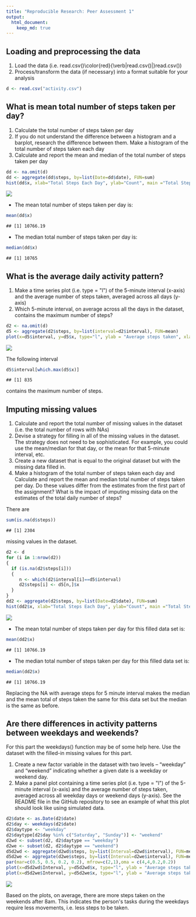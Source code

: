 ```yaml
---
title: "Reproducible Research: Peer Assessment 1"
output: 
  html_document:
    keep_md: true
---
```



## Loading and preprocessing the data

1. Load the data (i.e. read.csv()\color{red}{\verb|read.csv()|}read.csv())
1. Process/transform the data (if necessary) into a format suitable for your analysis


```r
d <- read.csv("activity.csv")
```


## What is mean total number of steps taken per day?
1. Calculate the total number of steps taken per day
1. If you do not understand the difference between a histogram and a barplot, research the difference between them. Make a histogram of the total number of steps taken each day
1. Calculate and report the mean and median of the total number of steps taken per day



```r
dd <- na.omit(d)
dd <- aggregate(dd$steps, by=list(Date=dd$date), FUN=sum)
hist(dd$x, xlab="Total Steps Each Day", ylab="Count", main ="Total Steps per day", col="red")
```

![](PA1_template_files/figure-html/unnamed-chunk-2-1.png)<!-- -->

* The mean total number of steps taken per day is: 

```r
mean(dd$x)
```

```
## [1] 10766.19
```
* The median total number of steps taken per day is: 

```r
median(dd$x)
```

```
## [1] 10765
```

## What is the average daily activity pattern?
1. Make a time series plot (i.e. type = "l") of the 5-minute interval (x-axis) and the average number of steps taken, averaged across all days (y-axis)
1. Which 5-minute interval, on average across all the days in the dataset, contains the maximum number of steps?


```r
d2 <- na.omit(d)
d5 <- aggregate(d2$steps, by=list(interval=d2$interval), FUN=mean)
plot(x=d5$interval, y=d5$x, type="l", ylab = "Average steps taken", xlab = "Internval", main = "Average steps taken during 5 minute interval")
```

![](PA1_template_files/figure-html/unnamed-chunk-5-1.png)<!-- -->

The following interval 

```r
d5$interval[which.max(d5$x)]
```

```
## [1] 835
```
contains the maximum number of steps.

## Imputing missing values

1. Calculate and report the total number of missing values in the dataset (i.e. the total number of rows with NAs)
1. Devise a strategy for filling in all of the missing values in the dataset. The strategy does not need to be sophisticated. For example, you could use the mean/median for that day, or the mean for that 5-minute interval, etc.
1. Create a new dataset that is equal to the original dataset but with the missing data filled in.
1. Make a histogram of the total number of steps taken each day and Calculate and report the mean and median total number of steps taken per day. Do these values differ from the estimates from the first part of the assignment? What is the impact of imputing missing data on the estimates of the total daily number of steps?

There are 

```r
sum(is.na(d$steps))
```

```
## [1] 2304
```
missing values in the dataset.


```r
d2 <- d
for (i in 1:nrow(d2))
{
  if (is.na(d2$steps[i]))
  {
     n <- which(d2$interval[i]==d5$interval)
     d2$steps[i] <- d5[n,]$x
  }
}
dd2 <- aggregate(d2$steps, by=list(Date=d2$date), FUN=sum)
hist(dd2$x, xlab="Total Steps Each Day", ylab="Count", main ="Total Steps per day (filled w/ avg. interval)", col="red")
```

![](PA1_template_files/figure-html/unnamed-chunk-8-1.png)<!-- -->
* The mean total number of steps taken per day for this filled data set is: 

```r
mean(dd2$x)
```

```
## [1] 10766.19
```
* The median total number of steps taken per day for this filled data set is: 

```r
median(dd2$x)
```

```
## [1] 10766.19
```

Replacing the NA with average steps for 5 minute interval makes the median and the mean total of steps taken the same for this data set but the median is the same as before.


## Are there differences in activity patterns between weekdays and weekends?
For this part the weekdays() function may be of some help here. Use the dataset with the filled-in missing values for this part.

1. Create a new factor variable in the dataset with two levels – “weekday” and “weekend” indicating whether a given date is a weekday or weekend day.
1. Make a panel plot containing a time series plot (i.e. type = "l") of the 5-minute interval (x-axis) and the average number of steps taken, averaged across all weekday days or weekend days (y-axis). See the README file in the GitHub repository to see an example of what this plot should look like using simulated data.



```r
d2$date <- as.Date(d2$date)
d2$day <- weekdays(d2$date)
d2$daytype <- "weekday"
d2$daytype[d2$day %in% c("Saturday", "Sunday")] <- "weekend"
d2wd <- subset(d2, d2$daytype == "weekday")
d2we <- subset(d2, d2$daytype == "weekend")
d5d2wd <- aggregate(d2wd$steps, by=list(Interval=d2wd$interval), FUN=mean)
d5d2we <- aggregate(d2we$steps, by=list(Interval=d2we$interval), FUN=mean)
par(mar=c(0.5, 0.5, 0.2, 0.2), mfrow=c(2,1),oma = c(4,4,0.2,0.2))
plot(x=d5d2wd$Interval, y=d5d2wd$x, type="l", ylab = "Average steps taken", xlab = "Internval", main = "Weekday")
plot(x=d5d2we$Interval, y=d5d2we$x, type="l", ylab = "Average steps taken", xlab = "Internval", main = "Weekend")
```

![](PA1_template_files/figure-html/unnamed-chunk-11-1.png)<!-- -->

Based on the plots, on average, there are more steps taken on the weekends after 8am.  This indicates the person's tasks during the weekdays require less movements, i.e. less steps to be taken.
